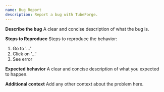 ```yaml
---
name: Bug Report
description: Report a bug with TubeForge.
---
```


**Describe the bug**
A clear and concise description of what the bug is.

**Steps to Reproduce**
Steps to reproduce the behavior:

1. Go to '...'
2. Click on '...'
3. See error

**Expected behavior**
A clear and concise description of what you expected to happen.

**Additional context**
Add any other context about the problem here.
